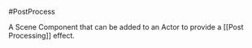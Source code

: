 #PostProcess

A Scene Component that can be added to an Actor to provide a [[Post Processing]] effect.
